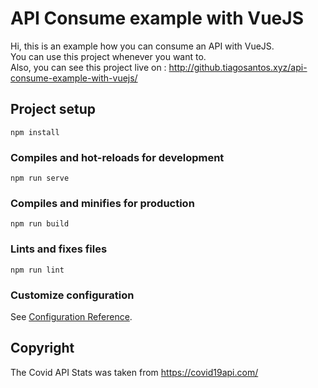 # API Consume example with VueJS

Hi, this is an example how you can consume an API with VueJS.\
You can use this project whenever you want to.\
Also, you can see this project live on : http://github.tiagosantos.xyz/api-consume-example-with-vuejs/

## Project setup
```
npm install
```

### Compiles and hot-reloads for development
```
npm run serve
```

### Compiles and minifies for production
```
npm run build
```

### Lints and fixes files
```
npm run lint
```

### Customize configuration
See [Configuration Reference](https://cli.vuejs.org/config/).

## Copyright
The Covid API Stats was taken from https://covid19api.com/
